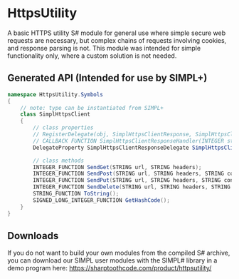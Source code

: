 # HttpsUtility
A basic HTTPS utility S# module for general use where simple secure web requests are necessary, but complex chains of requests involving cookies, and response parsing is not. This module was intended for simple functionality only, where a custom solution is not needed.

## Generated API (Intended for use by SIMPL+)
```cs
namespace HttpsUtility.Symbols
{
	// note: type can be instantiated from SIMPL+
	class SimplHttpsClient
	{
		// class properties
		// RegisterDelegate(obj, SimplHttpsClientResponse, SimplHttpsClientResponseHandler);
		// CALLBACK FUNCTION SimplHttpsClientResponseHandler(INTEGER status, STRING responseUrl, STRING content);
		DelegateProperty SimplHttpsClientResponseDelegate SimplHttpsClientResponse(INTEGER status, STRING responseUrl, STRING content);

		// class methods
		INTEGER_FUNCTION SendGet(STRING url, STRING headers);
		INTEGER_FUNCTION SendPost(STRING url, STRING headers, STRING content);
		INTEGER_FUNCTION SendPut(STRING url, STRING headers, STRING content);
		INTEGER_FUNCTION SendDelete(STRING url, STRING headers, STRING content);
		STRING_FUNCTION ToString();
		SIGNED_LONG_INTEGER_FUNCTION GetHashCode();
	}
}
```

## Downloads
If you do not want to build your own modules from the compiled S# archive, you can download our SIMPL user modules with the SIMPL# library in a demo program here: https://sharptoothcode.com/product/httpsutility/
